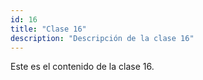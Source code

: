 ```yaml
---
id: 16
title: "Clase 16"
description: "Descripción de la clase 16"
---
```

Este es el contenido de la clase 16.
